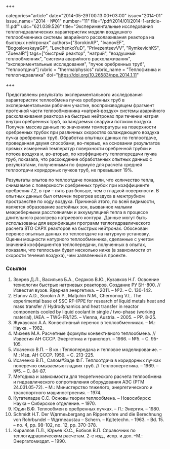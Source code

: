 +++

categories="article"
date="2014-05-29T00:13:00+03:00"
issue="2014-01"
issue_name="2014 - №01"
number="11"
file="/pdf/2014/01/2014-1-article-11.pdf"
udc="621.039.526"
title="Экспериментальные исследования теплогидравлических характеристик модели воздушного теплообменника системы аварийного расхолаживания реактора на быстрых нейтронах"
authors=["SorokinAP", "IvanovEF", "BogoslovskayaGP", "LevchenkoYuD", "PrivezentsevVV", "RymkevichKS", "ZuevaIR"]
tags=["быстрый реактор", "натрий", "воздушный теплообменник", "система аварийного расхолаживания", "экспериментальные исследования", "пучок оребренных труб", "теплоотдача"]
rubric = "thermalphysics"
rubric_name = "Теплофизика и теплогидравлика"
doi="https://doi.org/10.26583/npe.2014.1.11"

+++

Представлены результаты экспериментального исследования характеристик теплообмена пучка оребренных труб в экспериментальном рабочем участке, воспроизводящем фрагмент проточной части теплообменника «натрий-воздух» системы аварийного расхолаживания реактора на быстрых нейтронах при течении натрия внутри оребренных труб, охлаждаемых снаружи потоком воздуха. Получен массив данных по значениям температуры на поверхности оребренных трубок при различных скоростях охлаждающего воздуха пучка оребренных труб. Обработка опытных данных по теплоотдаче, проведенная двумя способами, во-первых, на основании результатов прямых измерений температур поверхности оребренной трубки и потока воздуха и, во-вторых, по коэффициенту теплопередачи пучка труб, показала, что расхождение обработанных опытных данных с результатами, полученными по формуле для расчета средней теплоотдачи коридорных пучков труб, не превышает 19%.

Результаты опытов по теплоотдаче показали, что количество тепла, снимаемое с поверхности оребренных трубок при коэффициенте оребрения 7,2, в три – пять раз больше, чем с гладкой поверхности. В опытных данных был отмечен перегрев воздуха в межтрубном пространстве по ходу воздуха. Причиной этого, по всей видимости, является образование застойных зон, вызванное малыми межреберными расстояниями и аккумуляцией тепла в процессе длительного разогрева натриевого контура. Данные могут быть использованы для верификации программ теплогидравлического расчета ВТО САРХ реакторов на быстрых нейтронах. Обоснован перенос опытных данных по теплоотдаче на натурную установку. Оценки мощности натурного теплообменника, сделанные с учетом значений коэффициентов теплопередачи, полученных в опытах, показали, что теплосъем будет несколько ниже (в зависимости от скорости течения воздуха), чем заявленный в проекте.

### Ссылки

1. Зверев Д.Л., Васильев Б.А., Седаков В.Ю., Кузавков Н.Г. Освоение технологии быстрых натриевых реакторов. Создание РУ БН-800. // Известия вузов. Ядерная энергетика. – 2011. – №2. – С. 130-142.
2. Efanov A.D., Sorokin A.P., Matjuhin N.M., Chernonog V.L. The experimental base of SSC RF-IPPE for research of liquid metals heat and mass transfer // Hydrodynamics and heat transfer in reactor components cooled by liquid coolant in single / two-phase (working material), IAEA. – TWG-FR/125. – Vienna, Austria. – 2005. – PP. 8-25.
3. Жукаускас А.А. Конвективный перенос в теплообменниках. – М.: Наука. – 1982.
4. Михеев М.А. Расчетные формулы конвективного теплообмена. // Известия АН СССР. Энергетика и транспорт. – 1966. – №5. – С. 95-105.
5. Исаченко В.П. – В кн.: Теплопередача и тепловое моделирование. – М.: Изд. АН СССР. 1959. – С. 213-225.
6. Исаченко В.П., Салом#Заде Ф.Г. Теплоотдача в коридорных пучках поперечно омываемых гладких труб. // Теплоэнергетика. – 1969. – №5. – С. 84-87.
7. Методика и зависимости для теоретического расчета теплообмена и гидравлического сопротивления оборудования АЭС (РТМ 24.031.05-72). – М.: Министерство тяжелого, энергетического и транспортного машиностроения. – 1974.
8. Кутателадзе С.С. Основы теории теплообмена. – Новосибирск: Наука – Сибирское отделение. – 1970.
9. Юдин В.Ф. Теплообмен в оребренных пучках. – Л.: Энергия. – 1980.
10. Schmidt H.T. Der Wдrmeьbergang an Rippenrohre und die Berechnung von Rohrbьndel – Wдrmeaustau – Schern. – Kдltetechn. – 1963. – Bd. 15. – no. 4, pp. 98-102, no. 12, pp. 370-378.
11. Кириллов П.Л., Юрьев Ю.С., Бобков В.П. Справочник по теплогидравлическим расчетам. 2-е изд., испр. и доп. –М.: Энергатомиздат. – 1990.